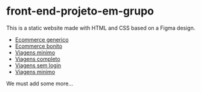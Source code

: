 # front-end-projeto-em-grupo
This is a static website made with HTML and CSS based on a Figma design.

- [Ecommerce generico](https://www.figma.com/community/file/1196354278225525048)
- [Ecommerce bonito](https://www.figma.com/community/file/1039629108858463825)
- [Viagens minimo](https://www.figma.com/community/file/1118496825250120167)
- [Viagens completo](https://www.figma.com/community/file/1219777832238187352)
- [Viagens sem login](https://www.figma.com/community/file/1178238130000824942)
- [Viagens minimo](https://www.figma.com/community/file/1134062952584799091)

We must add some more...